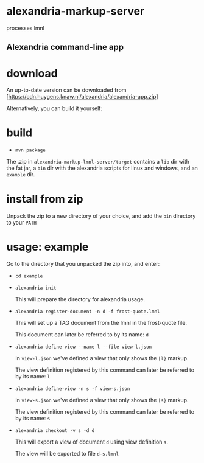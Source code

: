# alexandria-markup-server

processes lmnl

## Alexandria command-line app

# download

An up-to-date version can be downloaded from [https://cdn.huygens.knaw.nl/alexandria/alexandria-app.zip]

Alternatively, you can build it yourself:

# build
- `mvn package`

The .zip in `alexandria-markup-lmnl-server/target` contains a `lib` dir with the fat jar,
 a `bin` dir with the alexandria scripts for linux and windows,
 and an `example` dir.

# install from zip

Unpack the zip to a new directory of your choice, and add the `bin` directory to your `PATH`

# usage: example

Go to the directory that you unpacked the zip into, and enter:

* `cd example`

* `alexandria init`

  This will prepare the directory for alexandria usage.

* `alexandria register-document -n d -f frost-quote.lmnl`

  This will set up a TAG document from the lmnl in the frost-quote file.

  This document can later be referred to by its name: `d`

* `alexandria define-view --name l --file view-l.json`

  In `view-l.json` we've defined a view that only shows the `[l}` markup.

  The view definition registered by this command can later be referred to by its name: `l`

* `alexandria define-view -n s -f view-s.json`

  In `view-s.json` we've defined a view that only shows the `[s}` markup.

  The view definition registered by this command can later be referred to by its name: `s`

* `alexandria checkout -v s -d d`

  This will export a view of document `d` using view definition `s`.

  The view will be exported to file `d-s.lmnl`


